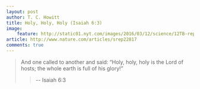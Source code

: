 ```yaml
---
layout: post
author: T. C. Howitt
title: Holy, Holy, Holy (Isaiah 6:3)
image:
    feature: http://static01.nyt.com/images/2016/03/12/science/12TB-reptile/12TB-reptile-articleLarge.jpg
article: http://www.nature.com/articles/srep22817
comments: true
---
```


> And one called to another and said:
> “Holy, holy, holy is the Lord of hosts;
> the whole earth is full of his glory!”
>
>> -- Isaiah 6:3